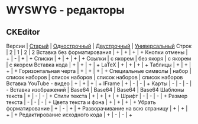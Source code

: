 # WYSWYG - редакторы

## CKEditor
Версии | [Старый](ckeditor_old) | [Однострочный](ckeditor_one) | [Двустрочный](ckeditor_two) | [Универсальный](ckeditor_universal)
Строк | 2 | 1 | 2 | 2
Вставка без форматирования | + | + | + | +
Кнопки отмены | + | - | + | +
Списки | + | + | + | +
Ссылки | с якорем | без якоря | с якорем | с якорем
Вставка кода | + | + | + | +
LaTeX | + | + | + | +
Таблицы | + | + | + | +
Горизонтальная черта | + | + | + | +
Специальные символы | набор | список наборов | список наборов | список наборов | список наборов
Вставка YouTube - видео | + | + | + | +
IFrame | + | - | - | +
Карты | - | - | - | -
Вставка изображений | Base64 | Base64 | Base64 | Base64
Шаблоны текста | + | - | - | +
Стили текста | + | + | + | +
Шрифт | - | - | - | +
Размер текста | - | - | - | +
Цвета текста и фона | + | + | + | +
Убрать форматирование | + | - | + | +
Разворачивание на всю страницу | + | + | + | +
Редактирование исходного кода | + | - | - | +